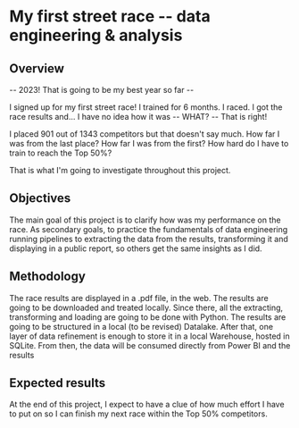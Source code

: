 # My first street race -- data engineering & analysis
## Overview
-- 2023! That is going to be my best year so far --

I signed up for my first street race! I trained for 6 months. I raced. I got the race results and... I have no idea how it was -- WHAT? -- That is right! 

I placed 901 out of 1343 competitors but that doesn't say much. How far I was from the last place? How far I was from the first? How hard do I have to train to reach the Top 50%?

That is what I'm going to investigate throughout this project.

## Objectives
The main goal of this project is to clarify how was my performance on the race. As secondary goals, to practice the fundamentals of data engineering running pipelines to extracting the data from the results, transforming it and displaying in a public report, so others get the same insights as I did.

## Methodology
The race results are displayed in a .pdf file, in the web. The results are going to be downloaded and treated locally. Since there, all the extracting, transforming and loading are going to be done with Python. The results are going to be structured in a local (to be revised) Datalake. After that, one layer of data refinement is enough to store it in a local Warehouse, hosted in SQLite. From then, the data will be consumed directly from Power BI and the results

## Expected results
At the end of this project, I expect to have a clue of how much effort I have to put on so I can finish my next race within the Top 50% competitors.


